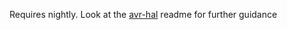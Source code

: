 Requires nightly. Look at the [avr-hal](https://github.com/Rahix/avr-hal) readme for further guidance
